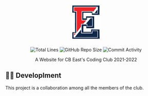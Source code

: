 <h1 align="center">
  <img src="https://github.com/JonZavialov/cbeast/blob/master/assets/images/logo.png?raw=true"/><br/>
</h1>

<p align="center">
<img src="https://img.shields.io/tokei/lines/github/JonZavialov/cbeast?color=red" alt="Total Lines" />
<img src="https://img.shields.io/github/repo-size/JonZavialov/cbeast?color=red&logo=GitHub" alt="GitHub Repo Size" />
<img src="https://img.shields.io/github/commit-activity/m/JonZavialov/cbeast?color=red&logo=GitHub" alt="Commit Activity" />
</p>

<p align="center">A Website for CB East's Coding Club 2021-2022</p>
<!--<a href="http://cbeastcoding.club/">View Website</a>-->

## 👨‍💻 Developlment

This project is a collaboration among all the members of the club.
